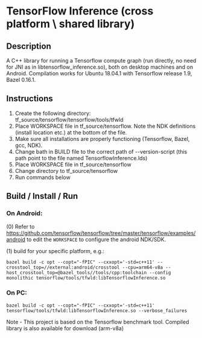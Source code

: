 # TensorFlow Inference (cross platform \ shared library)

## Description
A C++ library for running a Tensorflow compute graph (run directly, no need for JNI as in libtensorflow_inference.so),
both on desktop machines and on Android. Compilation works for Ubuntu 18.04.1 with Tensorflow release 1.9, Bazel 0.16.1.

## Instructions
1. Create the following directory: tf_source/tensorflow/tensorflow/tools/tfwld
2. Place WORKSPACE file in tf_source/tensorflow. Note the NDK definitions (install location etc.) at the bottom of the file.
3. Make sure all installations are properly functioning (Tensorflow, Bazel, gcc, NDK).
4. Change bath in BUILD file to the correct path of --version-script (this path point to the file named TensorflowInference.lds) 
5. Place WORKSPACE file in tf_source/tensorflow
6. Change directory to tf_source/tensorflow
7. Run commands below

## Build / Install / Run

### On Android:

(0) Refer to https://github.com/tensorflow/tensorflow/tree/master/tensorflow/examples/android to edit the `WORKSPACE` to configure the android NDK/SDK.

(1) build for your specific platform, e.g.:
```
bazel build -c opt --copt="-fPIC" --cxxopt='-std=c++11' --crosstool_top=//external:android/crosstool --cpu=arm64-v8a --host_crosstool_top=@bazel_tools//tools/cpp:toolchain --config monolithic tensorflow/tools/tfwld:libTensorflowInference.so
```

### On PC:

```
bazel build -c opt --copt="-fPIC" --cxxopt='-std=c++11' tensorflow/tools/tfwld:libTensorflowInference.so --verbose_failures
```

Note - This project is based on the Tensorflow benchmark tool. Compiled library is also available for download (arm-v8a)

